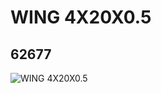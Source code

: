# WING 4X20X0.5
## 62677
![WING 4X20X0.5](https://lc-www-live-s.legocdn.com/media/bricks/5/2/4631631.jpg)
